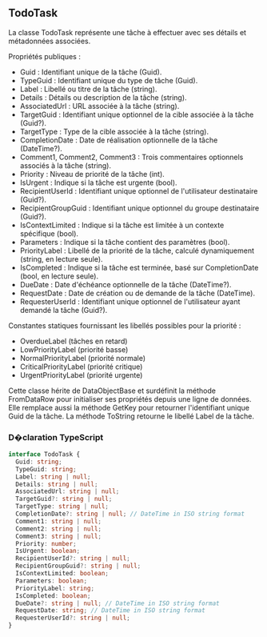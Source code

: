 ﻿## TodoTask

La classe TodoTask représente une tâche à effectuer avec ses détails et métadonnées associées.

Propriétés publiques :
- Guid : Identifiant unique de la tâche (Guid).
- TypeGuid : Identifiant unique du type de tâche (Guid).
- Label : Libellé ou titre de la tâche (string).
- Details : Détails ou description de la tâche (string).
- AssociatedUrl : URL associée à la tâche (string).
- TargetGuid : Identifiant unique optionnel de la cible associée à la tâche (Guid?).
- TargetType : Type de la cible associée à la tâche (string).
- CompletionDate : Date de réalisation optionnelle de la tâche (DateTime?).
- Comment1, Comment2, Comment3 : Trois commentaires optionnels associés à la tâche (string).
- Priority : Niveau de priorité de la tâche (int).
- IsUrgent : Indique si la tâche est urgente (bool).
- RecipientUserId : Identifiant unique optionnel de l'utilisateur destinataire (Guid?).
- RecipientGroupGuid : Identifiant unique optionnel du groupe destinataire (Guid?).
- IsContextLimited : Indique si la tâche est limitée à un contexte spécifique (bool).
- Parameters : Indique si la tâche contient des paramètres (bool).
- PriorityLabel : Libellé de la priorité de la tâche, calculé dynamiquement (string, en lecture seule).
- IsCompleted : Indique si la tâche est terminée, basé sur CompletionDate (bool, en lecture seule).
- DueDate : Date d'échéance optionnelle de la tâche (DateTime?).
- RequestDate : Date de création ou de demande de la tâche (DateTime).
- RequesterUserId : Identifiant unique optionnel de l'utilisateur ayant demandé la tâche (Guid?).

Constantes statiques fournissant les libellés possibles pour la priorité :
- OverdueLabel (tâches en retard)
- LowPriorityLabel (priorité basse)
- NormalPriorityLabel (priorité normale)
- CriticalPriorityLabel (priorité critique)
- UrgentPriorityLabel (priorité urgente)

Cette classe hérite de DataObjectBase et surdéfinit la méthode FromDataRow pour initialiser ses propriétés depuis une ligne de données.
Elle remplace aussi la méthode GetKey pour retourner l'identifiant unique Guid de la tâche.
La méthode ToString retourne le libellé Label de la tâche.

### D�claration TypeScript
```typescript
interface TodoTask {
  Guid: string;
  TypeGuid: string;
  Label: string | null;
  Details: string | null;
  AssociatedUrl: string | null;
  TargetGuid?: string | null;
  TargetType: string | null;
  CompletionDate?: string | null; // DateTime in ISO string format
  Comment1: string | null;
  Comment2: string | null;
  Comment3: string | null;
  Priority: number;
  IsUrgent: boolean;
  RecipientUserId?: string | null;
  RecipientGroupGuid?: string | null;
  IsContextLimited: boolean;
  Parameters: boolean;
  PriorityLabel: string;
  IsCompleted: boolean;
  DueDate?: string | null; // DateTime in ISO string format
  RequestDate: string; // DateTime in ISO string format
  RequesterUserId?: string | null;
}
```